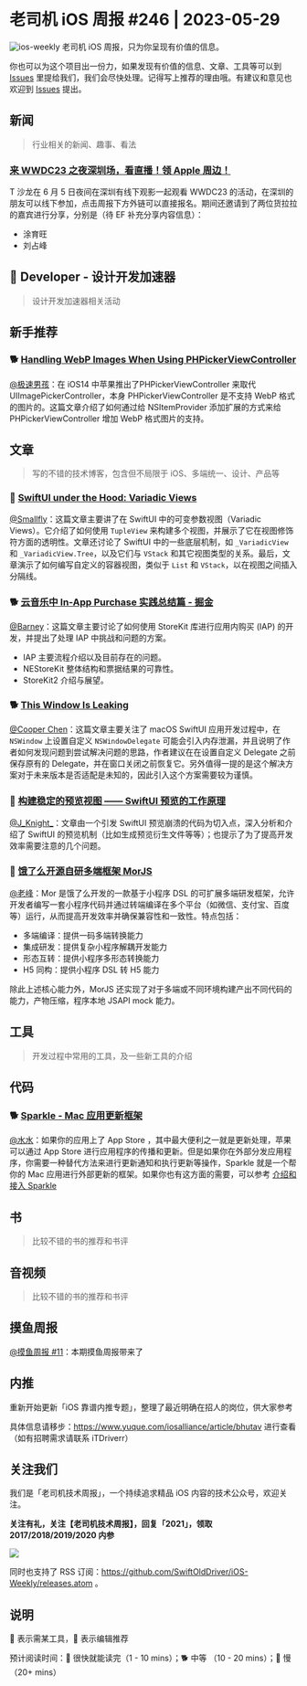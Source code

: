 # 老司机 iOS 周报 #246 | 2023-05-29

![ios-weekly](https://github.com/SwiftOldDriver/iOS-Weekly/blob/master/assets/ios-weekly.png?raw=true)
老司机 iOS 周报，只为你呈现有价值的信息。

你也可以为这个项目出一份力，如果发现有价值的信息、文章、工具等可以到 [Issues](https://github.com/SwiftOldDriver/iOS-Weekly/issues) 里提给我们，我们会尽快处理。记得写上推荐的理由哦。有建议和意见也欢迎到 [Issues](https://github.com/SwiftOldDriver/iOS-Weekly/issues) 提出。

## 新闻
> 行业相关的新闻、趣事、看法

### [来 WWDC23 之夜深圳场，看直播！领 Apple 周边！](https://www.huodongxing.com/event/4704118639500?td=2142604620453)

T 沙龙在 6 月 5 日夜间在深圳有线下观影一起观看 WWDC23 的活动，在深圳的朋友可以线下参加，点击周报下方外链可以直接报名。期间还邀请到了两位货拉拉的嘉宾进行分享，分别是（待 EF 补充分享内容信息）：
- 涂育旺
- 刘占峰

##  Developer - 设计开发加速器

> 设计开发加速器相关活动

## 新手推荐

### 🐕 [Handling WebP Images When Using PHPickerViewController](https://swiftsenpai.com/development/webp-phpickerviewcontroller/)

[@极速男孩](https://github.com/ztlyyznf001)：在 iOS14 中苹果推出了PHPickerViewController 来取代 UIImagePickerController，本身 PHPickerViewController 是不支持 WebP 格式的图片的。这篇文章介绍了如何通过给 NSItemProvider 添加扩展的方式来给 PHPickerViewController 增加 WebP 格式图片的支持。

## 文章

> 写的不错的技术博客，包含但不局限于 iOS、多端统一、设计、产品等

### 🐎 [SwiftUI under the Hood: Variadic Views](https://movingparts.io/variadic-views-in-swiftui)

[@Smallfly](https://github.com/iostalks)：这篇文章主要讲了在 SwiftUI 中的可变参数视图（Variadic Views）。它介绍了如何使用 `TupleView` 来构建多个视图，并展示了它在视图修饰符方面的透明性。文章还讨论了 SwiftUI 中的一些底层机制，如 `_VariadicView` 和 `_VariadicView.Tree`，以及它们与 `VStack` 和其它视图类型的关系。最后，文章演示了如何编写自定义的容器视图，类似于 `List` 和 `VStack`，以在视图之间插入分隔线。

### 🐕 [云音乐中 In-App Purchase 实践总结篇 - 掘金](https://juejin.cn/post/7233948883045941303)

[@Barney](https://github.com/BarneyZhaoooo)：这篇文章主要讨论了如何使用 StoreKit 库进行应用内购买 (IAP) 的开发，并提出了处理 IAP 中挑战和问题的方案。

- IAP 主要流程介绍以及目前存在的问题。
- NEStoreKit 整体结构和票据结果的可靠性。
- StoreKit2 介绍与展望。

### 🐕 [This Window Is Leaking](https://byla.lt/posts/this-window-is-leaking/)

[@Cooper Chen](https://github.com/cjlcooper)：这篇文章主要关注了 macOS SwiftUI 应用开发过程中，在 `NSWindow` 上设置自定义 `NSWindowDelegate` 可能会引入内存泄漏，并且说明了作者如何发现问题到尝试解决问题的思路，作者建议在在设置自定义 Delegate 之前保存原有的 Delegate，并在窗口关闭之前恢复它。另外值得一提的是这个解决方案对于未来版本是否适配是未知的，因此引入这个方案需要较为谨慎。

### 🐎 [构建稳定的预览视图 —— SwiftUI 预览的工作原理](https://juejin.cn/post/7236009910147596343)

[@J_Knight_](https://github.com/knightsj)：文章由一个引发 SwiftUI 预览崩溃的代码为切入点，深入分析和介绍了 SwiftUI 的预览机制（比如生成预览衍生文件等等）；也提示了为了提高开发效率需要注意的几个问题。

### 🐎 [饿了么开源自研多端框架 MorJS](https://mp.weixin.qq.com/s/XE6l7pMuj_0Vt9BWQG1XrQ)

[@老峰](https://github.com/eleme/morjs)：Mor 是饿了么开发的一款基于小程序 DSL 的可扩展多端研发框架，允许开发者编写一套小程序代码并通过转端编译在多个平台（如微信、支付宝、百度等）运行，从而提高开发效率并确保兼容性和一致性。特点包括：
- 多端编译：提供一码多端转换能力
- 集成研发：提供复杂小程序解耦开发能力
- 形态互转：提供小程序多形态转换能力
- H5 同构：提供小程序 DSL 转 H5 能力

除此上述核心能力外，MorJS 还实现了对于多端或不同环境构建产出不同代码的能力，产物压缩，程序本地 JSAPI mock 能力。

## 工具

> 开发过程中常用的工具，及一些新工具的介绍

## 代码

### 🐕 [Sparkle - Mac 应用更新框架](https://github.com/sparkle-project/Sparkle)

[@水水](https://www.xuyanlan.com/)：如果你的应用上了 App Store ，其中最大便利之一就是更新处理，苹果可以通过 App Store 进行应用程序的传播和更新。但是如果你在外部分发应用程序，你需要一种替代方法来进行更新通知和执行更新等操作，Sparkle 就是一个帮你的 Mac 应用进行外部更新的框架。如果你也有这方面的需要，可以参考 [介绍和接入 Sparkle](https://troz.net/post/2023/sparkle/?utm_campaign=iOS%2BDev%2BWeekly&utm_medium=web&utm_source=iOS%2BDev%2BWeekly%2BIssue%2B606)

## 书

> 比较不错的书的推荐和书评

## 音视频

> 比较不错的书的推荐和书评

## 摸鱼周报

[@摸鱼周报 #11](https://mp.weixin.qq.com/s/hE9wYlLX8F1sKjIF5eIPVQ)：本期摸鱼周报带来了

## 内推

重新开始更新「iOS 靠谱内推专题」，整理了最近明确在招人的岗位，供大家参考

具体信息请移步：https://www.yuque.com/iosalliance/article/bhutav 进行查看（如有招聘需求请联系 iTDriverr）

## 关注我们

我们是「老司机技术周报」，一个持续追求精品 iOS 内容的技术公众号，欢迎关注。

**关注有礼，关注【老司机技术周报】，回复「2021」，领取 2017/2018/2019/2020 内参**

![](https://github.com/SwiftOldDriver/iOS-Weekly/blob/master/assets/qrcode_for_wechat.jpg?raw=true)

同时也支持了 RSS 订阅：https://github.com/SwiftOldDriver/iOS-Weekly/releases.atom 。

## 说明

🚧 表示需某工具，🌟 表示编辑推荐

预计阅读时间：🐎 很快就能读完（1 - 10 mins）；🐕 中等 （10 - 20 mins）；🐢 慢（20+ mins）
